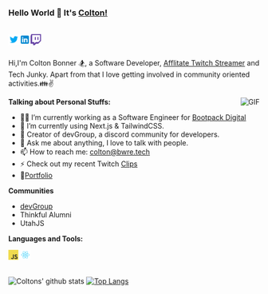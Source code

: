 ### Hello World 👋 It's [Colton!](https://bwre.tech/)

<br/>

<a href="https://twitter.com/bwreDev">
<img align="left" alt="Colton Bonner | Twitter" width="22px" src="./images/twitter.svg" />
</a>
<a href="https://www.linkedin.com/in/coltonbonner/">
<img align="left" alt="Colton Bonner" width="22px" src="./images/linkedin.svg" />
</a>
<a href="https://www.twitch.tv/bwregaming">
<img align="left" alt="Colton Bonner aka BwreGaming" width="22px" src="./images/twitch-icon.svg" />
</a>
<br />

<br />

Hi,I'm Colton Bonner :snowboarder:, a Software Developer, [Afflitate Twitch Streamer](https://www.twitch.tv/bwredev) and Tech Junky. Apart from that I love getting involved in community oriented activities.:family:✌

<img align="right" alt="GIF" src="https://media.giphy.com/media/lkceXNDw4Agryfrwz8/giphy.gif" />

**Talking about Personal Stuffs:**

- 👨‍💻 I’m currently working as a Software Engineer for [Bootpack Digital](https://bootpackdigital.com/)
- 🌱 I’m currently using Next.js & TailwindCSS.
- 👯 Creator of devGroup, a discord community for developers.
- 💬 Ask me about anything, I love to talk with people.
- 📫 How to reach me: [colton@bwre.tech](mailto:colton@bwre.tech)
- ⚡ Check out my recent Twitch [Clips](https://www.twitch.tv/bwredev)
- 📝[Portfolio](https://bwre.tech/)

**Communities**

- [devGroup](https://discord.com/channels/750471041624571945/753043919234662520)
- Thinkful Alumni
- UtahJS

**Languages and Tools:**

<div>
<img height="20" src="https://raw.githubusercontent.com/github/explore/80688e429a7d4ef2fca1e82350fe8e3517d3494d/topics/javascript/javascript.png">
<img height="20" src="https://raw.githubusercontent.com/github/explore/80688e429a7d4ef2fca1e82350fe8e3517d3494d/topics/react/react.png">
</div>

<br />

![Coltons' github stats](https://github-readme-stats.vercel.app/api?username=bwreDev&show_icons=true&hide_border=true)
[![Top Langs](https://github-readme-stats.vercel.app/api/top-langs/?username=bwreDev&hide_progress=true)](https://github.com/anuraghazra/github-readme-stats)
